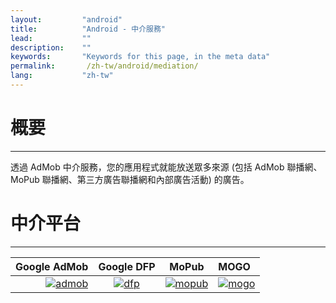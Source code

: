 ```yaml
---
layout:         "android"
title:          "Android - 中介服務"
lead:           ""
description:    ""
keywords:       "Keywords for this page, in the meta data"
permalink:       /zh-tw/android/mediation/
lang:           "zh-tw"
---
```


# 概要
---
透過 AdMob 中介服務，您的應用程式就能放送眾多來源 (包括 AdMob 聯播網、MoPub 聯播網、第三方廣告聯播網和內部廣告活動) 的廣告。



# 中介平台
---

Google AdMob    |  Google DFP |      MoPub   |   MOGO
--------------: | :----------:| :-----------:| :-------
[![admob]][1]   | [![dfp]][2] | [![mopub]][3]| [![mogo]][4]



[admob]: {{site.imgurl}}/admob-logo.png
[dfp]:   {{site.imgurl}}/dfp-logo.png
[mopub]: {{site.imgurl}}/mopub-logo.png
[mogo]: {{site.imgurl}}/mogo-logo.png

[1]: admob
[2]: dfp
[3]: mopub
[4]: mogo
